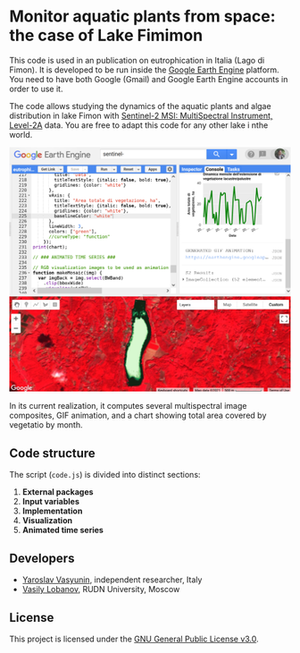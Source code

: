 # Monitor aquatic plants from space: the case of Lake Fimimon

This code is used in an publication on eutrophication in Italia (Lago di Fimon). It is developed to be run inside the [Google Earth Engine](https://earthengine.google.com/) platform. You need to have both Google (Gmail) and Google Earth Engine accounts in order to use it.

The code allows studying the dynamics of the aquatic plants and algae distribution in lake Fimon with [Sentinel-2 MSI: MultiSpectral Instrument, Level-2A](https://developers.google.com/earth-engine/datasets/catalog/COPERNICUS_S2_SR) data. You are free to adapt this code for any other lake i nthe world.

![](screenshot.png)

In its current realization, it computes several multispectral image composites, GIF animation, and a chart showing total area covered by vegetatio by month.

## Code structure

The script (`code.js`) is divided into distinct sections:
1. **External packages**
2. **Input variables**
3. **Implementation**
4. **Visualization**
5. **Animated time series**

## Developers

  - [Yaroslav Vasyunin](https://www.linkedin.com/in/vasyunin), independent researcher, Italy
  - [Vasily Lobanov](https://www.linkedin.com/in/lobanov-v/), RUDN University, Moscow

## License

This project is licensed under the [GNU General Public License v3.0](LICENSE).

